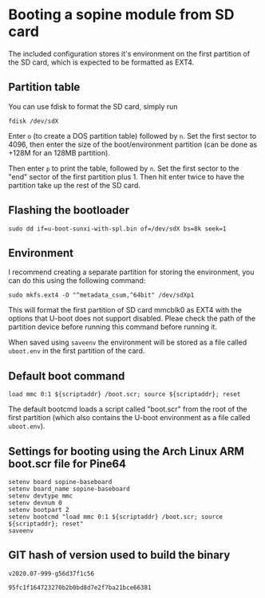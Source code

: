 # Booting a sopine module from SD card

The included configuration stores it's environment on the first partition of the SD card, which is expected to be formatted as EXT4.

## Partition table

You can use fdisk to format the SD card, simply run

`fdisk /dev/sdX`

Enter `o` (to create a DOS partition table) followed by `n`. Set the first sector to 4096, then enter the size of the boot/environment partition (can be done as +128M for an 128MB partition).

Then enter `p` to print the table, followed by `n`. Set the first sector to the "end" sector of the first partition plus 1. Then hit enter twice to have the partition take up the rest of the SD card.

## Flashing the bootloader

`sudo dd if=u-boot-sunxi-with-spl.bin of=/dev/sdX bs=8k seek=1`

## Environment

I recommend creating a separate partition for storing the environment, you can do this using the following command:

`sudo mkfs.ext4 -O "^metadata_csum,^64bit" /dev/sdXp1`

This will format the first partition of SD card mmcblk0 as EXT4 with the options that U-boot does not support disabled.
Pleae check the path of the partition device before running this command before running it.

When saved using `saveenv` the environment will be stored as a file called `uboot.env` in the first partition of the card.

## Default boot command

`load mmc 0:1 ${scriptaddr} /boot.scr; source ${scriptaddr}; reset`

The default bootcmd loads a script called "boot.scr" from the root of the first partition (which also contains the U-boot environment as a file called `uboot.env`).

## Settings for booting using the Arch Linux ARM boot.scr file for Pine64

```
setenv board sopine-baseboard
setenv board_name sopine-baseboard
setenv devtype mmc
setenv devnum 0
setenv bootpart 2
setenv bootcmd "load mmc 0:1 ${scriptaddr} /boot.scr; source ${scriptaddr}; reset"
saveenv
```

## GIT hash of version used to build the binary

`v2020.07-999-g56d37f1c56`

`95fc1f164723270b2b0bd8d7e2f7ba21bce66381`